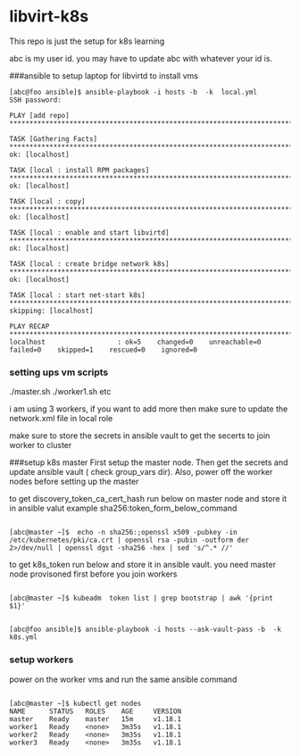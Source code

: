 # libvirt-k8s
This repo is just the setup for k8s learning 

abc is my user id. you may have to update abc with whatever your id is. 

###ansible to setup laptop for libvirtd to install vms

``` 
[abc@foo ansible]$ ansible-playbook -i hosts -b  -k  local.yml
SSH password: 

PLAY [add repo] ***************************************************************************************************************************************************************************************************

TASK [Gathering Facts] ********************************************************************************************************************************************************************************************
ok: [localhost]

TASK [local : install RPM packages] *******************************************************************************************************************************************************************************
ok: [localhost]

TASK [local : copy] ***********************************************************************************************************************************************************************************************
ok: [localhost]

TASK [local : enable and start libvirtd] **************************************************************************************************************************************************************************
ok: [localhost]

TASK [local : create bridge network k8s] **************************************************************************************************************************************************************************
ok: [localhost]

TASK [local : start net-start k8s] ********************************************************************************************************************************************************************************
skipping: [localhost]

PLAY RECAP ********************************************************************************************************************************************************************************************************
localhost                  : ok=5    changed=0    unreachable=0    failed=0    skipped=1    rescued=0    ignored=0   

```

### setting ups vm scripts
./master.sh
./worker1.sh etc

i am using 3 workers, if you want to add more then make sure to update the network.xml file in local role

make sure to store the secrets in ansible vault 
to get the secerts to join worker to cluster 

###setup k8s master
First setup the master node. Then get the secrets and update ansible vault ( check group_vars dir). Also, power off the worker nodes before setting up the master

to get discovery_token_ca_cert_hash run below on master node and store it in ansible valut 
example sha256:token_form_below_command

```

[abc@master ~]$  echo -n sha256:;openssl x509 -pubkey -in /etc/kubernetes/pki/ca.crt | openssl rsa -pubin -outform der 2>/dev/null | openssl dgst -sha256 -hex | sed 's/^.* //'

```

to get k8s_token run below and store it in ansible vault. you need master node provisoned first before you join workers

```

[abc@master ~]$ kubeadm  token list | grep bootstrap | awk '{print $1}'

```

```

[abc@foo ansible]$ ansible-playbook -i hosts --ask-vault-pass -b  -k k8s.yml 

```

### setup workers
power on the worker vms and run the same ansible command

```

[abc@master ~]$ kubectl get nodes
NAME      STATUS   ROLES    AGE     VERSION
master    Ready    master   15m     v1.18.1
worker1   Ready    <none>   3m35s   v1.18.1
worker2   Ready    <none>   3m35s   v1.18.1
worker3   Ready    <none>   3m35s   v1.18.1

```
